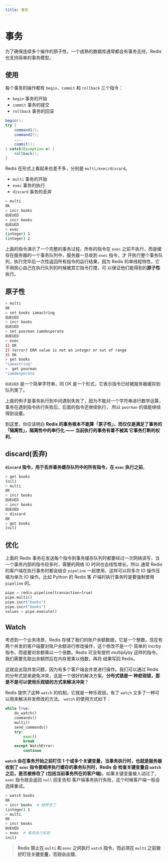 ```yaml
---
title: 事务
---
```

# 事务
为了确保连续多个操作的原子性，一个成熟的数据库通常都会有事务支持，Redis 也支持简单的事务模型。

## 使用
每个事务的操作都有 `begin`、`commit` 和 `rollback` 三个指令：
- `begin` 事务的开始
- `commit` 事务的提交
- `rollback` 事务的回滚

```java
begin();
try {
    command1();
    command2();
    ....
    commit();
} catch(Exception e) {
    rollback();
}
```

Redis 在形式上看起来也差不多，分别是 `multi/exec/discard`。
- `multi` 事务的开始
- `exec` 事务的执行
- `discard` 事务的丢弃


```sh
> multi
OK
> incr books
QUEUED
> incr books
QUEUED
> exec
(integer) 1
(integer) 2
```

上面的指令演示了一个完整的事务过程，所有的指令在 `exec` 之前不执行，而是缓存在服务器的一个事务队列中，服务器一旦收到 `exec` 指令，才
开执行整个事务队列，执行完毕后一次性返回所有指令的运行结果。因为 Redis 的单线程特性，它不用担心自己在执行队列的时候被其它指令打搅，可
以保证他们能得到的**原子性**执行。

## 原子性
```sh
> multi
OK
> set books iamastring
QUEUED
> incr books
QUEUED
> set poorman iamdesperate
QUEUED
> exec
1) OK
2) (error) ERR value is not an integer or out of range
3) OK
> get books
"iamastring"
>  get poorman
"iamdesperate
```

`QUEUED` 是一个简单字符串，同 OK 是一个形式，它表示指令已经被服务器缓存到队列里了。

上面的例子是事务执行到中间遇到失败了，因为不能对一个字符串进行数学运算，事务在遇到指令执行失败后，后面的指令还继续执行，
所以 `poorman` 的值能继续得到设置。

到这里，你应该明白 **Redis 的事务根本不能算「原子性」，而仅仅是满足了事务的「隔离性」，隔离性中的串行化 —— 当前执行的事务有着不被其
它事务打断的权利**。

## discard(丢弃)
**`discard` 指令，用于丢弃事务缓存队列中的所有指令，在 `exec` 执行之前**。

```sh
> get books
(nil)
> multi
OK
> incr books
QUEUED
> incr books
QUEUED
> discard
OK
> get books
(nil)
```

## 优化
上面的 Redis 事务在发送每个指令到事务缓存队列时都要经过一次网络读写，当一个事务内部的指令较多时，需要的网络 IO 时间也会线性增长。所以
通常 Redis 的客户端在执行事务时都会结合 `pipeline` 一起使用，这样可以将多次 IO 操作压缩为单次 IO 操作。比如 Python 的 Redis 客
户端时执行事务时是要强制使用 `pipeline` 的。
```py
pipe = redis.pipeline(transaction=true)
pipe.multi()
pipe.incr("books")
pipe.incr("books")
values = pipe.execute()
```

## Watch
考虑到一个业务场景，Redis 存储了我们的账户余额数据，它是一个整数。现在有两个并发的客户端要对账户余额进行修改操作，这个修改不是一个
简单的 incrby 指令，而是要对余额乘以一个倍数。Redis 可没有提供 multiplyby 这样的指令。我们需要先取出余额然后在内存里乘以倍数，再将
结果写回 Redis。

这就会出现并发问题，因为有多个客户端会并发进行操作。我们可以通过 Redis 的分布式锁来避免冲突，这是一个很好的解决方案。**分布式锁是一
种悲观锁，那是不是可以使用乐观锁的方式来解决冲突**？

Redis 提供了这种 `watch` 的机制，它就是一种乐观锁。有了 `watch` 又多了一种可以用来解决并发修改的方法。 `watch` 的使用方式如下：
```py
while True:
    do_watch()
    commands()
    multi()
    send_commands()
    try:
        exec()
        break
    except WatchError:
        continue
```

**`watch` 会在事务开始之前盯住 1 个或多个关键变量，当事务执行时，也就是服务器收到了 `exec` 指令要顺序执行缓存的事务队列时，Redis 会
检查关键变量自 `watch` 之后，是否被修改了 (包括当前事务所在的客户端)**。如果关键变量被人动过了，`exec` 指令就会返回 `null` 回复告知
客户端事务执行失败，这个时候客户端一般会选择重试。

```sh
> watch books
OK
> incr books  # 被修改了
(integer) 1
> multi
OK
> incr books
QUEUED
> exec  # 事务执行失败
(nil)
```

> **Redis 禁止在 `multi` 和 `exec` 之间执行 `watch` 指令，而必须在 `multi` 之前做好盯住关键变量，否则会出错**。